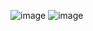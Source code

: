 ![image](https://github.com/user-attachments/assets/b7bd8a91-e51d-48de-a331-0b0d8a233c59)
![image](https://github.com/user-attachments/assets/08f68a8f-33bf-4d3f-bda4-a620b200a011)
